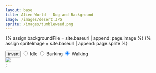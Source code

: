 ```yaml
---
layout: base
title: Alien World - Dog and Background
image: /images/desert.JPG
sprite: /images/tumbleweed.png
---
```


<!-- Liquid code, run by Jekyll, used to define location of asset(s) -->
{% assign backgroundFile = site.baseurl | append: page.image %}
{% assign spriteImage = site.baseurl | append: page.sprite %}

<style>
    #controls {
        position: relative;
        z-index: 2; /* Ensure the controls are on top of the dog canvas */
    }

    /* Style the dog canvas to be the same size as the viewport */
    #tumbleweedCanvas {
        position: absolute;
        top: 0;
        left: 0;
        width: 100%;
        height: 100%;
        z-index: 0; /* Place it below the background */
    }
</style>

<!-- Prepare DOM elements -->
<!-- Wrap both the dog canvas and controls in a container div -->
<div id="canvasContainer">
    <div id="controls"> <!-- Controls -->
        <button id="toggleCanvasEffect">Invert</button>
        <input type="radio" name="animation" id="idle">
        <label for="idle">Idle</label>
        <input type="radio" name="animation" id="barking">
        <label for="barking">Barking</label>
        <input type="radio" name="animation" id="walking" checked>
        <label for="walking">Walking</label>
    </div>
    <canvas id="backgroundCanvas">
        <img id="backgroundImage" src="{{backgroundFile}}">
    </canvas>

</div>

<script type="module">
import { Layer } from '/pp-frontend/classes/Layer.js';
import { Tumbleweed } from '/pp-frontend/classes/Tumbleweed.js';

/* Background part of Game
 * scrolling 
*/
// Prepare Background Image
const backgroundImg = new Image();
backgroundImg.src = '{{backgroundFile}}';  // Jekyll/Liquid puts filename here

// Prepare Sprite Image
const tumbleweedImg = new Image();
tumbleweedImg.src = '{{spriteImage}}';

// Prepare Canvas
const canvas = document.getElementById("backgroundCanvas");
const ctx = canvas.getContext('2d');

// Dog animation part
const tumbleweedCanvas = document.createElement("canvas");
const tumbleweedCtx = tumbleweedCanvas.getContext("2d");

// Prepare Window extents related to viewport
const maxWidth = window.innerWidth;
const maxHeight = window.innerHeight;

backgroundImg.onload = function () {
    // Setup background constants from background image
    const WIDTH = backgroundImg.width;  // Image() width (meta data)
    const HEIGHT = backgroundImg.height; // Image() height
    const ASPECT_RATIO = WIDTH / HEIGHT;
    const ADJUST = 1.42 // visual layer adjust, use "1"" for a perfect loop 

    // Set Dimensions to match the image width
    const canvasWidth = maxWidth;
    const canvasHeight = canvasWidth / ASPECT_RATIO;  // height is oriented by width
    const canvasLeft = 0; // Start image from the left edge horizontally
    const canvasTop = ((maxHeight - canvasHeight) / 2) + 500;  // center image vertically

    // Set Style properties for the background canvas
    canvas.width = WIDTH;
    canvas.height = HEIGHT;
    canvas.style.width = `${canvasWidth}px`;
    canvas.style.height = `${canvasHeight}px`;
    canvas.style.position = 'absolute';
    canvas.style.left = `${canvasLeft}px`;
    canvas.style.top = `${canvasTop}px`;

    // Game speed is a common game variable
    var gameSpeed = 0;

    // Setup Dog sprite constraints
    const SPRITE_WIDTH = 1024;  // matches sprite pixel width
    const SPRITE_HEIGHT = 31; // matches sprite pixel height
    const SPRITE_FRAMES = 24;  // matches number of frames per sprite row; this code assumes each row is the same
    const SPRITE_SCALE = 5;  // controls the size of the sprite on the canvas


    // Background object
    var backgroundObj = new Layer(backgroundImg, 0.2, WIDTH, HEIGHT, gameSpeed);
    var tumbleweedObj = new Tumbleweed(tumbleweedImg, 0.5, SPRITE_FRAMES, canvasWidth);

    // Append the dog canvas to the body
    document.body.appendChild(tumbleweedCanvas);

    // Animation loop
    function animation() {
        backgroundObj.update();
        backgroundObj.draw(ctx);

        tumbleweedObj.update(canvasWidth, tumbleweedCanvas);
        tumbleweedObj.draw(SPRITE_WIDTH, SPRITE_HEIGHT, SPRITE_SCALE, canvasHeight, tumbleweedCanvas, tumbleweedCtx);
        setTimeout(function() {
            requestAnimationFrame(animation);
        }, 250);
    }

    // Start animation process
    animation();

    /* Toggle "canvas filter property" 
    * look in _sass/minima/dark-mode.scss
    */
    var isFilterEnabled = true;
    const defaultFilter = getComputedStyle(document.documentElement).getPropertyValue('--default-canvas-filter');
    toggleCanvasEffect.addEventListener("click", function () {
        if (isFilterEnabled) {
            canvas.style.filter = "none";  // remove filter
            tumbleweedCanvas.style.filter = "none";
        } else {
            canvas.style.filter = defaultFilter; // Apply the default filter value
            tumbleweedCanvas.style.filter = defaultFilter; 
        }

        isFilterEnabled = !isFilterEnabled;  // switch boolean value
    });
    /* Control "dog action" 
     * changes y value, the row in sprite
    */
    // update frameY of dog object, action from idle, bark, walk radio control
    const controls = document.getElementById('controls');
    controls.addEventListener('click', function (event) {
        if (event.target.tagName === 'INPUT') {
            const selectedAnimation = event.target.id;
            switch (selectedAnimation) {
                case 'idle':
                    tumbleweedObj.frameY = 0;
                    break;
                case 'barking':
                    tumbleweedObj.frameY = 1;
                    break;
                case 'walking':
                    tumbleweedObj.frameY = 2;
                    break;
                default:
                    break;
            }
        }
    });
};
</script>;